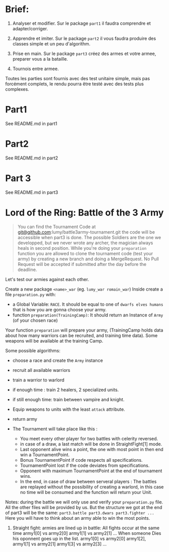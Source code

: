 
# Brief:

1. Analyser et modifier. Sur le package `part1` il faudra comprendre et adapter/corriger.

2. Apprendre et imiter. Sur le package `part2` il vous faudra produire des classes simple et un peu d'algorithm.

3. Prise en main. Sur le package `part3` créez des armes et votre armee, preparer vous a la bataille.

4. Tournois entre armee.

Toutes les parties sont fournis avec des test unitaire simple, mais pas forcément complets, le rendu
pourra être testé avec des tests plus complexes.

# Part1

See README.md in part1

# Part2

See README.md in part2

# Part 3

See README.md in part3

# Lord of the Ring: Battle of the 3 Army

> You can find the Tournament Code at git@github.com:lumy/battle3army-tournament.git
> the code will be accessible when part3 is done.
> The possible Soldiers are the one we developped, but we never wrote any archer, the magician always
> heals in second position.
> While you're doing your `preparation` function you are allowed to
> clone the tournament code (test your army) by creating a new branch
> and doing a MergeRequest.
> No Pull Request will be accepted if submitted after the day before the deadline.

Let's test our armies against each other.

Create a new package `<name>_war` (eg. `lumy_war romain_war`)
Inside create a file `preparation.py` with:

  - a Global Variable: `RACE`. It should be equal to one of `dwarfs elves humans` that is how you are gonna choose
    your army.
  - function `preparation(TrainingCamp)`: It should return an Instance of `Army` (of your chosen race)
    
Your function `preparation` will prepare your army, (TrainingCamp holds data about how many warriors can be
recruited, and training time data). Some weapons will be available at the training Camp.

Some possible algorithms:
  - choose a race and create the `Army` instance
  - recruit all available warriors
  - train a warrior to warlord
  - if enough time : train 2 healers, 2 specialized units.
  - if still enough time: train between vampire and knight.
  - Equip weapons to units with the least `attack` attribute.
  - return army

  - The Tournament will take place like this :
    - You meet every other player for two battles with celerity reversed.
    - in case of a draw, a last match will be done in StraightFight[1] mode.
    - Last opponent alive wins a point, the one with most point in then end win a TournamentPoint.
    - Bonus TournamentPoint if code respects all specifications.
    - TournamentPoint lost if the code deviates from specifications.
    - Opponent with maximum TournamentPoint at the end of tournament wins.
    - In the end, in case of draw between serveral players : The battles are replayed without the possibility of 
      creating a warlord, in this case no time will be consumed and the function will return your Unit.

Notes:
  during the battle we will only use and verify your `preparation.py` file. All the other files will be provided by us.
  But the structure we got at the end of part3 will be the same:
    `part3.battle part3.dwars part3.fighter ...`
  Here you will have to think about an army able to win the most points.

1. Straight fight: armies are lined up in battle:
    All fights occur at the same time
      army1[0] vs army2[0]
      army1[1] vs army2[1]
      ...
    When someone Dies his oponnent goes up in the list.
      army1[0] vs army2[0]
      army1[2], army1[1] vs army2[1]
      army1[3] vs army2[3]
      ...